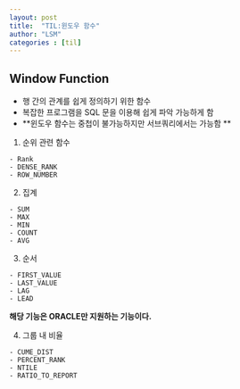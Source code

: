 ```yaml
---
layout: post
title:  "TIL:윈도우 함수"
author: "LSM"
categories : [til]
---
```

## Window Function
- 행 간의 관계를 쉽게 정의하기 위한 함수
- 복잡한 프로그램을 SQL 문을 이용해 쉽게 파악 가능하게 함
- **윈도우 함수는 중첩이 불가능하지만 서브쿼리에서는 가능함 **

1) 순위 관련 함수
```
- Rank
- DENSE_RANK
- ROW_NUMBER
```

2) 집계
```
- SUM
- MAX
- MIN
- COUNT
- AVG
```

3) 순서
```
- FIRST_VALUE
- LAST_VALUE
- LAG
- LEAD
```
**해당 기능은 ORACLE만 지원하는 기능이다.**

4) 그룹 내 비율
```
- CUME_DIST
- PERCENT_RANK
- NTILE
- RATIO_TO_REPORT
```
